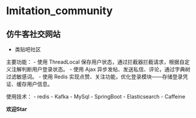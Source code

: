 # Imitation_community
  ## 仿牛客社交网站
  - 类贴吧社区
  
  主要功能：
    - 使用 ThreadLocal 保存用户状态，通过拦截器拦截请求，根据自定义注解判断用户登录状态。
    - 使用 Ajax 异步发帖、发送私信、评论，通过字典树过滤敏感词。
    - 使用 Redis 实现点赞、关注功能，优化登录模块——存储登录凭证、缓存用户信息。
  
  使用技术：
    - redis
    - Kafka
    - MySql
    - SpringBoot
    - Elasticsearch
    - Caffeine
    
 **欢迎Star**
 
